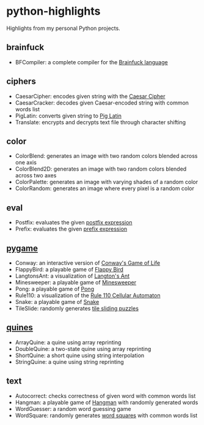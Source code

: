 # python-highlights
Highlights from my personal Python projects.

## brainfuck
- BFCompiler: a complete compiler for the [Brainfuck language](https://en.wikipedia.org/wiki/Brainfuck)

## ciphers
- CaesarCipher: encodes given string with the [Caesar Cipher](https://en.wikipedia.org/wiki/Caesar_cipher)
- CaesarCracker: decodes given Caesar-encoded string with common words list
- PigLatin: converts given string to [Pig Latin](https://en.wikipedia.org/wiki/Pig_Latin)
- Translate: encrypts and decrypts text file through character shifting

## color
- ColorBlend: generates an image with two random colors blended across one axis
- ColorBlend2D: generates an image with two random colors blended across two axes
- ColorPalette: generates an image with varying shades of a random color
- ColorRandom: generates an image where every pixel is a random color

## eval
- Postfix: evaluates the given [postfix expression](https://en.wikipedia.org/wiki/Reverse_Polish_notation)
- Prefix: evaluates the given [prefix expression](https://en.wikipedia.org/wiki/Polish_notation)

## [pygame](https://en.wikipedia.org/wiki/Pygame)
- Conway: an interactive version of [Conway's Game of Life](https://en.wikipedia.org/wiki/Conway%27s_Game_of_Life)
- FlappyBird: a playable game of [Flappy Bird](https://en.wikipedia.org/wiki/Flappy_Bird)
- LangtonsAnt: a visualization of [Langton's Ant](https://en.wikipedia.org/wiki/Langton%27s_ant)
- Minesweeper: a playable game of [Minesweeper](https://en.wikipedia.org/wiki/Minesweeper_(video_game))
- Pong: a playable game of [Pong](https://en.wikipedia.org/wiki/Pong)
- Rule110: a visualization of the [Rule 110 Cellular Automaton](https://en.wikipedia.org/wiki/Rule_110)
- Snake: a playable game of [Snake](https://en.wikipedia.org/wiki/Snake_(video_game_genre))
- TileSlide: randomly generates [tile sliding puzzles](https://en.wikipedia.org/wiki/Sliding_puzzle)

## [quines](https://en.wikipedia.org/wiki/Quine_(computing))
- ArrayQuine: a quine using array reprinting
- DoubleQuine: a two-state quine using array reprinting
- ShortQuine: a short quine using string interpolation
- StringQuine: a quine using string reprinting

## text
- Autocorrect: checks correctness of given word with common words list
- Hangman: a playable game of [Hangman](https://en.wikipedia.org/wiki/Hangman_(game)) with randomly generated words
- WordGuesser: a random word guessing game
- WordSquare: randomly generates [word squares](https://en.wikipedia.org/wiki/Word_square) with common words list
